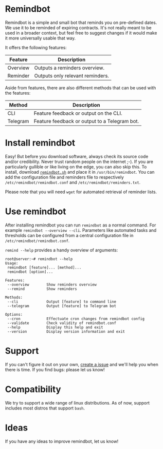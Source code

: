 # Remindbot
Remindbot is a simple and small bot that reminds you on pre-defined dates. We use it to be reminded of expiring contracts. It's not really meant to be used in a broader context, but feel free to suggest changes if it would make it more universally usable that way.

It offers the following features:

| Feature | Description |
| ------- | ----------- |
| Overview | Outputs a reminders overview. |
| Reminder | Outputs only relevant reminders. |

Aside from features, there are also different methods that can be used with the features:

| Method | Description |
| ------ | ----------- |
| CLI | Feature feedback or output on the CLI. |
| Telegram | Feature feedback or output to a Telegram bot. |

# Install remindbot
Easy! But before you download software, always check its source code and/or credibility. Never trust random people on the internet ;-). If you are particularly gullible or like living on the edge, you can also skip this. To install, download [`remindbot.sh`](https://raw.githubusercontent.com/nozel-org/remindbot/stable/remindbot.sh) and place it in `/usr/bin/remindbot`. You can add the configuration file and reminders file to respectively `/etc/remindbot/remindbot.conf` and `/etc/remindbot/reminders.txt`.

Please note that you will need `wget` for automated retrieval of reminder lists.

# Use remindbot
After installing remindbot you can run `remindbot` as a normal command. For example `remindbot --overview --cli`. Parameters like automated tasks and thresholds can be configured from a central configuration file in `/etc/remindbot/remindbot.conf`.

`remind --help` provides a handy overview of arguments:
```
root@server:~# remindbot --help
Usage:
 remindbot [feature]... [method]...
 remindbot [option]...

Features:
 --overview        Show reminders overview
 --remind          Show reminders

Methods:
 --cli             Output [feature] to command line
 --telegram        Output [feature] to Telegram bot

Options:
 --cron            Effectuate cron changes from remindbot config
 --validate        Check validity of remindbot.conf
 --help            Display this help and exit
 --version         Display version information and exit
```

# Support
If you can't figure it out on your own, [create a issue](https://github.com/nozel-org/remindbot/issues/new) and we'll help you when there is time. If you find bugs: please let us know!

# Compatibility
We try to support a wide range of linux distributions. As of now, support includes most distros that support `bash`.

# Ideas
If you have any ideas to improve remindbot, let us know!
